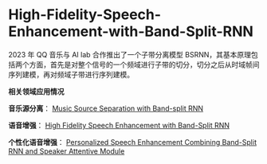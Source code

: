 # High-Fidelity-Speech-Enhancement-with-Band-Split-RNN
2023 年 QQ 音乐与 AI lab 合作推出了一个子带分离模型 BSRNN，其基本原理包括两个方面，首先是对整个信号的一个频域进行子带的切分，切分之后从时域帧间序列建模，再对频域子带进行序列建模。

**相关领域应用情况**

**音乐源分离**：
[Music Source Separation with Band-split RNN](https://arxiv.org/abs/2209.15174)

**语音增强**：
[High Fidelity Speech Enhancement with Band-Split RNN](https://arxiv.org/abs/2212.00406)

**个性化语音增强**：
[Personalized Speech Enhancement Combining Band-Split RNN and Speaker Attentive Module](https://export.arxiv.org/abs/2302.09953v1)
